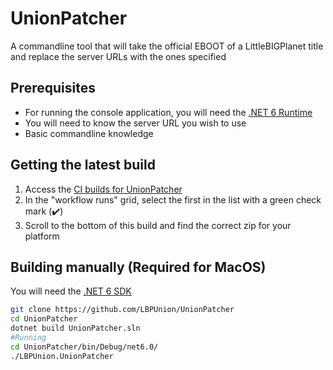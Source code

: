 # UnionPatcher

A commandline tool that will take the official EBOOT of a LittleBIGPlanet title and replace the server URLs with the ones specified

## Prerequisites
* For running the console application, you will need the [.NET 6 Runtime](https://dotnet.microsoft.com/en-us/download/dotnet/6.0/runtime?utm_source=getdotnetcore&utm_medium=referral)
* You will need to know the server URL you wish to use
* Basic commandline knowledge

## Getting the latest build
1. Access the [CI builds for UnionPatcher](https://github.com/LBPUnion/UnionPatcher/actions)
2. In the "workflow runs" grid, select the first in the list with a green check mark (✔️)
3. Scroll to the bottom of this build and find the correct zip for your platform

## Building manually (Required for MacOS)
You will need the [.NET 6 SDK](https://dotnet.microsoft.com/en-us/download/dotnet/6.0)

```bash
git clone https://github.com/LBPUnion/UnionPatcher
cd UnionPatcher
dotnet build UnionPatcher.sln
#Running
cd UnionPatcher/bin/Debug/net6.0/
./LBPUnion.UnionPatcher
```
